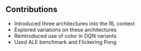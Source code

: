## Contributions

- Introduced three architectures into the RL context
- Explored variations on these architectures
- Reintroduced use of color in DQN variants
- Used ALE benchmark and Flickering Pong
